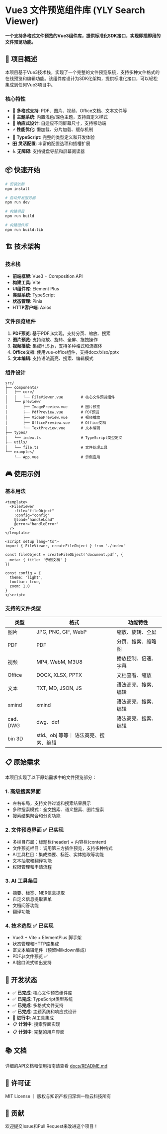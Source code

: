 # Vue3 文件预览组件库 (YLY Search Viewer)

**一个支持多格式文件预览的Vue3组件库，提供标准化SDK接口，实现即插即用的文件预览功能。**

## 🎯 项目概述

本项目基于Vue3技术栈，实现了一个完整的文件预览系统，支持多种文件格式的在线预览和编辑功能。该组件库设计为SDK化架构，提供标准化接口，可以轻松集成到任何Vue3项目中。

### 核心特性

- 🎯 **多格式支持**: PDF、图片、视频、Office文档、文本文件等
- 🎨 **主题系统**: 内置浅色/深色主题，支持自定义样式
- 📱 **响应式设计**: 自适应不同屏幕尺寸，支持移动端
- ⚡ **性能优化**: 懒加载、分片加载、缓存机制
- 🔧 **TypeScript**: 完整的类型定义和开发体验
- 🎛️ **灵活配置**: 丰富的配置选项和插槽扩展
- ♿ **无障碍**: 支持键盘导航和屏幕阅读器

## 📦 快速开始

```bash
# 安装依赖
npm install

# 启动开发服务器
npm run dev

# 构建项目
npm run build

# 构建组件库
npm run build:lib
```

## 🏗️ 技术架构

### 技术栈

- **前端框架**: Vue3 + Composition API
- **构建工具**: Vite
- **UI组件库**: Element Plus
- **类型系统**: TypeScript
- **状态管理**: Pinia
- **HTTP客户端**: Axios

### 文件预览组件

1. **PDF预览**: 基于PDF.js实现，支持分页、缩放、搜索
2. **图片预览**: 支持缩放、旋转、全屏、拖拽操作
3. **视频播放**: 集成HLS.js，支持多种格式和流媒体
4. **Office文档**: 使用vue-office组件，支持docx/xlsx/pptx
5. **文本编辑**: 支持语法高亮、搜索、编辑模式

### 组件设计

```
src/
├── components/
│   ├── core/
│   │   └── FileViewer.vue        # 核心文件预览组件
│   └── preview/
│       ├── ImagePreview.vue      # 图片预览
│       ├── PdfPreview.vue        # PDF预览
│       ├── VideoPreview.vue      # 视频播放
│       ├── OfficePreview.vue     # Office文档
│       └── TextPreview.vue       # 文本编辑
├── types/
│   └── index.ts                  # TypeScript类型定义
├── utils/
│   └── file.ts                   # 文件处理工具
└── examples/
    └── App.vue                   # 示例应用
```

## 🎮 使用示例

### 基本用法

```vue
<template>
  <FileViewer 
    :file="fileObject" 
    :config="config" 
    @load="handleLoad"
    @error="handleError"
  />
</template>

<script setup lang="ts">
import { FileViewer, createFileObject } from './index'

const fileObject = createFileObject('document.pdf', {
  meta: { title: '示例文档' }
})

const config = {
  theme: 'light',
  toolbar: true,
  zoom: 1.0
}
</script>
```

### 支持的文件类型

| 类型 | 格式 | 功能特性 |
|------|------|----------|
| 图片 | JPG, PNG, GIF, WebP | 缩放、旋转、全屏 |
| PDF | PDF | 分页、搜索、缩略图 |
| 视频 | MP4, WebM, M3U8 | 播放控制、倍速、字幕 |
| Office | DOCX, XLSX, PPTX | 文档查看、缩放 |
| 文本 | TXT, MD, JSON, JS | 语法高亮、搜索、编辑 |
| xmind | xmind | 语法高亮、搜索、编辑 |
| cad、DWG | dwg、dxf| 语法高亮、搜索、编辑 |
| bin 3D | stld、obj 等等｜ 语法高亮、搜索、编辑 |

## 📋 原始需求

本项目实现了以下原始需求中的文件预览部分：

### 1. 高级搜索界面
- 左右布局，支持文件过滤和搜索结果展示
- 多种搜索模式：全文搜索、语义搜索、图片搜索
- 搜索结果聚合和分页功能

### 2. 文件预览界面 ✅ **已实现**
- 多栏目布局：标题栏(header) + 内容栏(content)
- 文件预览栏目：调用第三方插件预览，支持多种格式
- AI工具栏目：集成摘要、标签、实体抽取等功能
- 文本抽取和翻译功能
- 权限管理和申请流程

### 3. AI 工具条目
- 摘要、标签、NER信息提取
- 自定义信息提取表单
- 文档问答功能
- 翻译功能

### 4. 技术选型 ✅ **已实现**
- Vue3 + Vite + ElementPlus 脚手架
- 状态管理和HTTP库集成
- 富文本编辑组件（预留Milkdown集成）
- PDF.js文件预览 ✅
- AI接口流式输出支持

## 🔄 开发状态

- ✅ **已完成**: 核心文件预览组件库
- ✅ **已完成**: TypeScript类型系统
- ✅ **已完成**: 多格式文件支持
- ✅ **已完成**: 主题系统和响应式设计
- 🚧 **进行中**: AI工具集成
- 📋 **计划中**: 搜索界面实现
- 📋 **计划中**: 完整的用户界面

## 📚 文档

详细的API文档和使用指南请查看 [docs/README.md](./docs/README.md)

## 📄 许可证

MIT License ｜ 版权与知识产权归深圳一粒云科技所有

## 🤝 贡献

欢迎提交Issue和Pull Request来改进这个项目！
